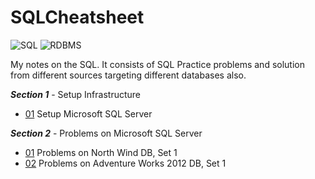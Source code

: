 # SQLCheatsheet

![SQL](https://img.shields.io/badge/lang-SQL-brightgreen.svg)
![RDBMS](https://img.shields.io/badge/platform-RDBMS-brightgreen.svg)

My notes on the SQL. It consists of SQL Practice problems and solution from different sources targeting different databases also.

***Section 1*** - Setup Infrastructure
- [01](MicrosoftSQLServer/Setup/README.md) Setup Microsoft SQL Server

***Section 2*** - Problems on Microsoft SQL Server
- [01](MicrosoftSQLServer/NORTHWND/01/README.md) Problems on North Wind DB, Set 1
- [02](MicrosoftSQLServer/AdventureWorks2012/01/README.md) Problems on Adventure Works 2012 DB, Set 1
